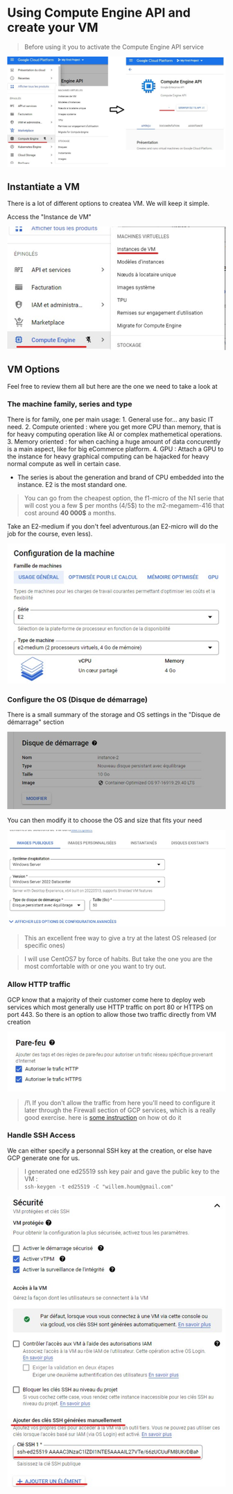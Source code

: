 # Using Compute Engine API and create your VM

> Before using it you to activate the Compute Engine API service  

![Activte compute engine API](../images/actviate-cumpute-engine.jpg)

## Instantiate a VM

There is a lot of different options to createa VM. We will keep it simple. 

Access the "Instance de VM"  

![MenuInstance de VM](../images/vm-instance.jpg)


## VM Options

Feel free to review them all but here are the one we need to take a look at
### The machine family, series and type  

There is for family, one per main usage: 
        1. General use for... any basic IT need.
        2. Compute oriented : where you get more CPU than memory, that is for heavy computing operation like AI or complex mathemetical operations. 
        3. Memory oriented : for when caching a huge amount of data concurently is a main aspect, like for big eCommerce platform.
        4. GPU : Attach a GPU to the instance for heavy graphical computing can be hajacked for heavy normal compute as well in certain case.
   - The series is about the generation and brand of CPU embedded into the instance. E2 is the most standard one. 

> You can go from the cheapest option, the f1-micro of the N1 serie that will cost you a few \$ per months (4/5\$) to the m2-megamem-416 that cost around **40 000$** a months.

Take an E2-medium if you don't feel adventurous.(an E2-micro will do the job for the course, even less).  

![e2 medium](../images/e2-medium.jpg)

### Configure the OS (Disque de démarrage)

There is a small summary of the storage and OS settings in the "Disque de démarrage" section  

![disque-de-demarrage](../images/disque-de-demarrage.jpg)

You can then modify it to choose the OS and size that fits your need

![modify-os](../images/modify-os.jpg)
> This an excellent free way to give a try at the latest OS released (or specific ones)

>I will use CentOS7 by force of habits. But take the one you are the most comfortable with or one you want to try out.

### Allow HTTP traffic

GCP know that a majority of their customer come here to deploy web services which most generally use HTTP traffic on port 80 or HTTPS on port 443.
So there is an option to allow those two traffic directly from VM creation

![allow-http](../images/allow-http.jpg)

> /!\ If you don't allow the traffic from here you'll need to configure it later through the Firewall section of GCP services, which is a really good exercise. here is [some instruction](allow-http.md) on how ot do it

### Handle SSH Access

We can either specify a personnal SSH key at the creation, or else have GCP generate one for us. 

> I generated one ed25519 ssh key pair and gave the public key to the VM :  
> `ssh-keygen -t ed25519 -C "willem.houm@gmail.com"`

![add ssh](../images/add-ssh.jpg)

